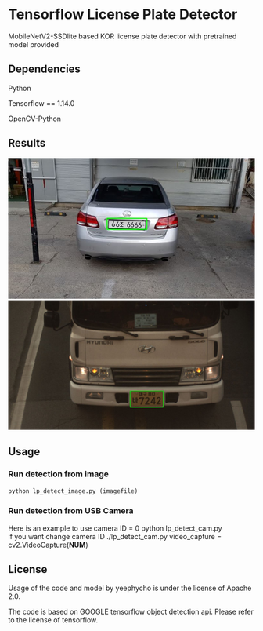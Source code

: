 # Tensorflow License Plate Detector
MobileNetV2-SSDlite based KOR license plate detector with pretrained model provided

## Dependencies
Python

Tensorflow == 1.14.0

OpenCV-Python

## Results
![result1.JPG](./img/result1.JPG)
![result2.JPG](./img/result2.JPG)

## Usage
### Run detection from image
    python lp_detect_image.py (imagefile)
### Run detection from USB Camera
Here is an example to use camera ID = 0
  python lp_detect_cam.py  
if you want change camera ID
  ./lp_detect_cam.py
  video_capture = cv2.VideoCapture(**NUM**)

## License
Usage of the code and model by yeephycho is under the license of Apache 2.0.

The code is based on GOOGLE tensorflow object detection api. Please refer to the license of tensorflow.

